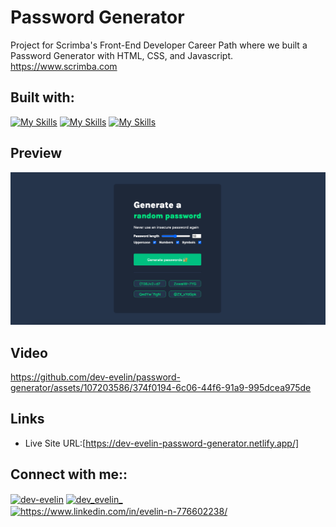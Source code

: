 # Password Generator  

Project for Scrimba's Front-End Developer Career Path where we built a Password Generator with HTML, CSS, and Javascript.
https://www.scrimba.com

##

## Built with:

[![My Skills](https://skillicons.dev/icons?i=html)](https://skillicons.dev) [![My Skills](https://skillicons.dev/icons?i=css)](https://skillicons.dev) [![My Skills](https://skillicons.dev/icons?i=js)](https://skillicons.dev)

 
## Preview

<img src="images/preview-github-readme.png">


## Video



https://github.com/dev-evelin/password-generator/assets/107203586/374f0194-6c06-44f6-91a9-995dcea975de


 

## Links

- Live Site URL:[https://dev-evelin-password-generator.netlify.app/]

## Connect with me::

<a href="https://codepen.io/dev-evelin" target="blank"><img align="center" src="https://raw.githubusercontent.com/rahuldkjain/github-profile-readme-generator/master/src/images/icons/Social/codepen.svg" alt="dev-evelin" height="30" width="40" /></a>
<a href="https://twitter.com/dev_evelin_" target="blank"><img align="center" src="https://raw.githubusercontent.com/rahuldkjain/github-profile-readme-generator/master/src/images/icons/Social/twitter.svg" alt="dev_evelin_" height="30" width="40" /></a>
<a href="https://linkedin.com/in/evelin-n-776602238/" target="blank"><img align="center" src="https://raw.githubusercontent.com/rahuldkjain/github-profile-readme-generator/master/src/images/icons/Social/linked-in-alt.svg" alt="https://www.linkedin.com/in/evelin-n-776602238/" height="30" width="40" /></a>
<br>
